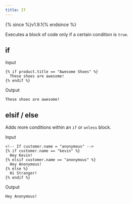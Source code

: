 ```yaml
---
title: If
---
```


{% since %}v1.9.1{% endsince %}

Executes a block of code only if a certain condition is `true`.

## if

Input
```liquid
{% if product.title == "Awesome Shoes" %}
  These shoes are awesome!
{% endif %}
```

Output
```text
These shoes are awesome!
```

## elsif / else

Adds more conditions within an `if` or `unless` block.

Input
```liquid
<!-- If customer.name = "anonymous" -->
{% if customer.name == "kevin" %}
  Hey Kevin!
{% elsif customer.name == "anonymous" %}
  Hey Anonymous!
{% else %}
  Hi Stranger!
{% endif %}
```

Output
```text
Hey Anonymous!
```
